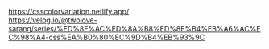 https://csscolorvariation.netlify.app/ <br/>
https://velog.io/@twolove-sarang/series/%ED%8F%AC%ED%8A%B8%ED%8F%B4%EB%A6%AC%EC%98%A4-css%EA%B0%80%EC%9D%B4%EB%93%9C
